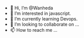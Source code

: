 - 👋 Hi, I’m @Wanheda
- 👀 I’m interested in javascript.
- 🌱 I’m currently learning Devops.
- 💞️ I’m looking to collaborate on ...
- 📫 How to reach me ...

<!---
maya-58/maya-58 is a ✨ special ✨ repository because its `README.md` (this file) appears on your GitHub profile.
You can click the Preview link to take a look at your changes.
--->
